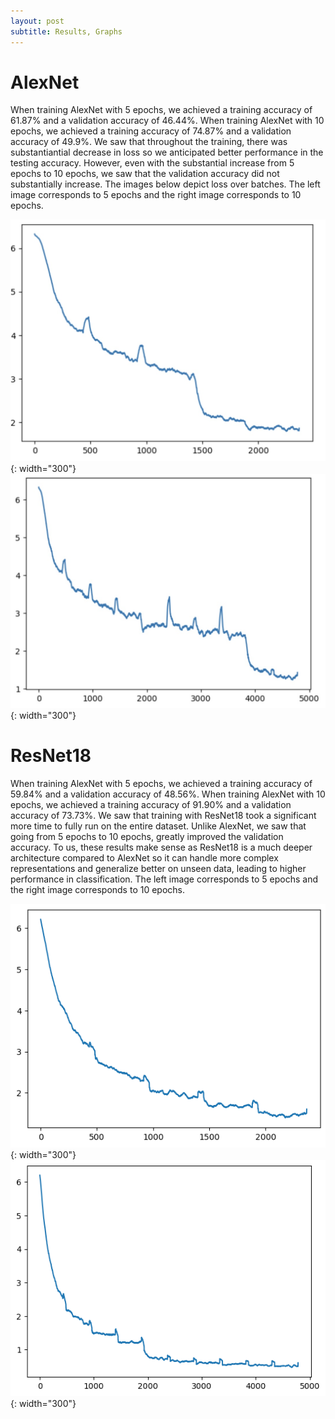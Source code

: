 ```yaml
---
layout: post
subtitle: Results, Graphs
---
```


# AlexNet

When training AlexNet with 5 epochs, we achieved a training accuracy of 61.87% and a validation accuracy of 46.44%. When training AlexNet with 10 epochs, we achieved a training accuracy of 74.87% and a validation accuracy of 49.9%. We saw that throughout the training, there was substantiantial decrease in loss so we anticipated better performance in the testing accuracy. However, even with the substantial increase from 5 epochs to 10 epochs, we saw that the validation accuracy did not substantially increase. The images below depict loss over batches. The left image corresponds to 5 epochs and the right image corresponds to 10 epochs.

![alexnet-5](alexnet-5.jpg){: width="300"} ![alexnet-10](alexnet-10.jpg){: width="300"}

# ResNet18 

When training AlexNet with 5 epochs, we achieved a training accuracy of 59.84% and a validation accuracy of 48.56%. When training AlexNet with 10 epochs, we achieved a training accuracy of 91.90% and a validation accuracy of 73.73%. We saw that training with ResNet18 took a significant more time to fully run on the entire dataset. Unlike AlexNet, we saw that going from 5 epochs to 10 epochs, greatly improved the validation accuracy. To us, these results make sense as ResNet18 is a much deeper architecture compared to AlexNet so it can handle more complex representations and generalize better on unseen data, leading to higher performance in classification. The left image corresponds to 5 epochs and the right image corresponds to 10 epochs.

![resnet18-5](resnet18-5.png){: width="300"} ![resnet18-10](resnet18-10.png){: width="300"}
